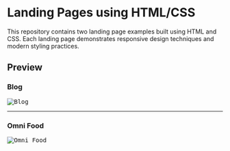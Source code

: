 # Landing Pages using HTML/CSS

This repository contains two landing page examples built using HTML and CSS. Each landing page demonstrates responsive design techniques and modern styling practices.

## Preview

### Blog
<kbd>
  <img src="https://github.com/JohanurRahman/landing-pages-html-css/assets/42015613/05d040af-0311-49ef-b324-5e43e21911c6" alt="Blog">
</kbd>

<hr>

### Omni Food

<kbd>
  <img src="https://github.com/JohanurRahman/landing-pages-html-css/assets/42015613/ec4cc380-bcf0-4027-96fb-361915d890da" alt="Omni Food">
</kbd>
